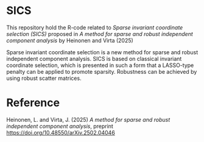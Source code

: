 # SICS
This repository hold the R-code related to _Sparse invariant coordinate selection (SICS)_ proposed in _A method for sparse and robust independent component analysis_ by Heinonen and Virta (2025)

Sparse invariant coordinate selection is a new method for sparse and robust independent component analysis. SICS is based on classical invariant coordinate selection, which is presented in such a form that a LASSO-type penalty can be applied to promote sparsity. Robustness can be achieved by using robust scatter matrices.

# Reference
Heinonen, L. and Virta, J. (2025) _A method for sparse and robust independent component analysis_, preprint https://doi.org/10.48550/arXiv.2502.04046
